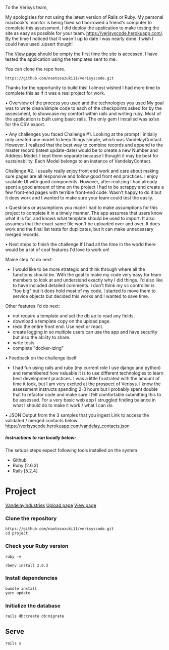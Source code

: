 To the Verisys team, 

My apologizies for not using the latest version of Rails or Ruby. My personal macbook's monitor is being fixed so I borrowed a friend's computer to complete this assessment. I did deploy the application to make testing the site as easy as possible for your team. https://verisyscode.herokuapp.com/. By the time I noticed that it wasn't up to date I was nearly done. I wish I could have used .upsert though!

The [View page](https://verisyscode.herokuapp.com/review) should be empty the first time the site is accessed. I have tested the application using the templates sent to me. 

You can clone the repo here.
```shell
https://github.com/naotosuzuki11/verisyscode.git
```

Thanks for the opportunity to build this! I almost wished I had more time to complete this as if it was a real project for work.


• Overview of the process you used and the technologies you used
  My goal was to write clean/simple code to each of the checkpoints asked for by the assessment, to showcase my comfort within rails and writing ruby. Most of the application is built using basic rails. The only gem I installed was axlsx for the CSV export. 
  
• Any challenges you faced
  Challenge #1. Looking at the prompt I initially only created one model to keep things simple, which was VandelayContact. However, I realized that the best way to combine records and append to the master record (latest update-date) would be to create a new Number and Address Model. I kept them separate because I thought it may be best for sustainability. Each Model belongs to an instance of VandelayContact. 
  
  Challenge #2. I usually really enjoy front end work and care about making sure pages are all responsive and follow good front end practices. I enjoy scalable UI with good components. However, after realizing I had already spent a good amount of time on the project I had to be scrappy and create a few front-end pages with terrible front-end code. Wasn't happy to do it but it does work and I wanted to make sure your team could test the easily. 

• Questions or assumptions you made
  I had to make assumptions for this project to complete it in a timely manner. The app assumes that users know what it is for, and knows what template should be used to import. It also assumes that the exact same file won't be uploaded over and over. It does work and the final list tests for duplicates, but it can make unnecessary merged records. 


• Next steps to finish the challenge
  If I had all the time in the world there would be a lot of cool features I'd love to work on!
  
  Maine step I'd do next: 
  - I would like to be more strategic and think through where all the functions should be. With the goal to make my code very easy for team members to look at and understand exactly why I did things. I'd also like to have included detailed comments. I don't think my vc controller is "too big" but it does hold most of my code. I started to move them to service objects but decided this works and I wanted to save time. 
  
  Other features I'd do next: 
  - not require a template and set the db up to read any fields. 
  - download a template copy on the upload page. 
  - redo the entire front end. Use next or react.
  - create logging in so multiple users can use the app and have security but also the ability to share. 
  - write tests 
  - complete "docker-izing" 
  
• Feedback on the challenge itself
  - I had fun using rails and ruby (my current role I use django and python) and remembered how valuable it is to use different technologies to learn best development practices. I was a little frustrated with the amount of time it took, but I am very excited at the prospect of Verisys. I know the assessment instructs spending 2-3 hours but I probably spent double that to refactor code and make sure I felt comfortable submitting this to be assessed. For a very basic web app I struggled finding balance in what I should do to make it work / what I can do. 


• JSON Output from the 3 samples that you ingest
  Link to access the validated / merged contacts below. 
  https://verisyscode.herokuapp.com/vandelay_contacts.json





##### Instructions to run locally below:

The setups steps expect following tools installed on the system.

- Github
- Ruby [2.6.3]
- Rails [5.2.4]


# Project

[VandelayIndustries](https://verisyscode.herokuapp.com/)
[Upload page](https://verisyscode.herokuapp.com/upload)
[View page](https://verisyscode.herokuapp.com/review)


### Clone the repository

```shell
https://github.com/naotosuzuki11/verisyscode.git
cd project
```

### Check your Ruby version

```shell
ruby -v
```

```shell
rbenv install 2.6.3
```

### Install dependencies


```shell
bundle install
yarn update
```

### Initialize the database

```shell
rails db:create db:migrate 
```


## Serve

```shell
rails s
```

